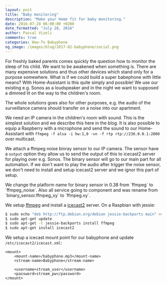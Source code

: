 ```yaml
---
layout: post
title: "Baby monitoring"
description: "Make your Home fit for baby monitoring."
date: 2016-07-28 06:00:00 +0200
date_formatted: "July 28, 2016"
author: Pascal Vizeli
comments: true
categories: How-To Babyphone
og_image: /images/blog/2017-02-babyphone/social.png
---
```


For freshly baked parents comes quickly the question how to monitor the sleep of his child. We want to be awakened when something is. There are many expensive solutions and thus other devices which stand only for a purpose somewhere. What is if we could build a super babephone with little means? With Home-Assistant is this quite simply and possible! We use our existing e.g. Sonos as a loudspeaker and in the night we want to supposed a dimmed lit on the way to the children's room.

The whole solutions goes also for other purposes, e.g. the audio of the surveillance camera should transfer on a noise into our apartment.

<!--more-->

We need an IP camera in the children's room with sound. This is the simplest solution and we describe this here in the blog. It is also possible to equip a Raspberry with a microphone and send the sound to our Home-Assistant with `ffmpeg -f alsa -i hw:1,0 -vn -f rtp rtp://236.0.0.1:2000` over multicast.

We attach a ffmpeg noise binray sensor to our IP camera. The sensor have a `output` option they allow us to send the output of this to icecast2 server for playing over e.g. Sonos. The binary sensor will go to our main part for all automation. If we don't want to play the audio after trigger the noise sensor, we don't need to install and setup icecast2 server and we ignor this part of setup.

<p class='note'>
We change the platform name for binary sensor in 0.38 from `ffmpeg` to `ffmpeg_noise`. Also all service going to component and was rename from `binary_sensor.ffmpeg_xy` to `ffmpeg.xy`.
</p>

We setup [ffmpeg](components/ffmpeg/) and install a [icecast2](http://icecast.org/) server. On a Raspbian with jessie:
```bash
$ sudo echo "deb http://ftp.debian.org/debian jessie-backports main" >> /etc/apt/sources.list
$ sudo apt-get update
$ sudo apt-get -t jessie-backports install ffmpeg
$ sudo apt-get install icecast2
```

We setup a icecast mount point for our babyphone and update `/etc/icecast2/icecast.xml`:
```
<mount>
    <mount-name>/babyphone.mp3</mount-name>
    <stream-name>Babyphone</stream-name>

    <username>stream_user</username>
    <password>stream_pw</password>
</mount>
```
